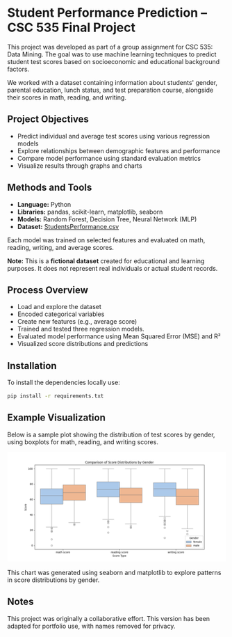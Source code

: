 # Student Performance Prediction – CSC 535 Final Project

This project was developed as part of a group assignment for CSC 535: Data Mining. The goal was to use machine learning techniques to predict student test scores based on socioeconomic and educational background factors.

We worked with a dataset containing information about students' gender, parental education, lunch status, and test preparation course, alongside their scores in math, reading, and writing.

## Project Objectives

- Predict individual and average test scores using various regression models
- Explore relationships between demographic features and performance
- Compare model performance using standard evaluation metrics
- Visualize results through graphs and charts

## Methods and Tools

- **Language:** Python
- **Libraries:** pandas, scikit-learn, matplotlib, seaborn
- **Models:** Random Forest, Decision Tree, Neural Network (MLP)
- **Dataset:** [StudentsPerformance.csv](https://www.kaggle.com/datasets/spscientist/students-performance-in-exams/data)

Each model was trained on selected features and evaluated on math, reading, writing, and average scores.

**Note:** This is a **fictional dataset** created for educational and learning purposes. It does not represent real individuals or actual student records.

## Process Overview

- Load and explore the dataset
- Encoded categorical variables
- Create new features (e.g., average score)
- Trained and tested three regression models.
- Evaluated model performance using Mean Squared Error (MSE) and R²
- Visualized score distributions and predictions

## Installation

To install the dependencies locally use: 
```bash
pip install -r requirements.txt
```

## Example Visualization

Below is a sample plot showing the distribution of test scores by gender, using boxplots for math, reading, and writing scores.

![Score Distribution by Gender](./score_distribution_by_gender.png)

This chart was generated using seaborn and matplotlib to explore patterns in score distributions by gender.

## Notes

This project was originally a collaborative effort. This version has been adapted for portfolio use, with names removed for privacy.